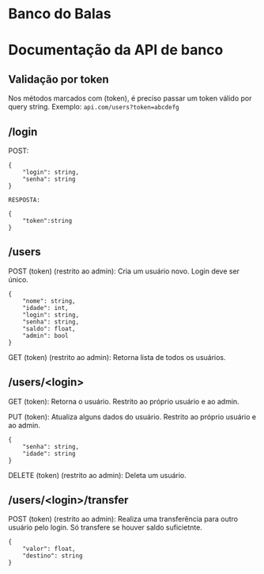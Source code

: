# Banco do Balas

# Documentação da API de banco

## Validação por token
Nos métodos marcados com (token), é preciso passar um token válido por query string. Exemplo: `api.com/users?token=abcdefg`

## /login

POST:

    {
        "login": string,
        "senha": string
    }

    RESPOSTA:

    {
        "token":string
    }

## /users
POST (token) (restrito ao admin): Cria um usuário novo. Login deve ser único.

    {
        "nome": string,
        "idade": int,
        "login": string,
        "senha": string,
        "saldo": float,
        "admin": bool
    }

GET (token) (restrito ao admin): Retorna lista de todos os usuários.

## /users/\<login>
GET (token): Retorna o usuário. Restrito ao próprio usuário e ao admin.

PUT (token): Atualiza alguns dados do usuário. Restrito ao próprio usuário e ao admin.

    {
        "senha": string,
        "idade": string
    }

DELETE (token) (restrito ao admin): Deleta um usuário.

## /users/\<login>/transfer
POST (token) (restrito ao admin): Realiza uma transferência para outro usuário pelo login. Só transfere se houver saldo suficietnte.

    {
        "valor": float,
        "destino": string
    }
